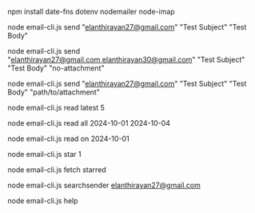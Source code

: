 npm install date-fns dotenv nodemailer node-imap

node email-cli.js send "elanthirayan27@gmail.com" "Test Subject" "Test Body" 

node email-cli.js send "elanthirayan27@gmail.com,elanthirayan30@gmail.com" "Test Subject" "Test Body" "no-attachment"

node email-cli.js send "elanthirayan27@gmail.com" "Test Subject" "Test Body" "path/to/attachment"


node email-cli.js read latest 5


node email-cli.js read all 2024-10-01 2024-10-04


node email-cli.js read on 2024-10-01
 

node email-cli.js star 1


node email-cli.js fetch starred


node email-cli.js searchsender elanthirayan27@gmail.com


node email-cli.js help


